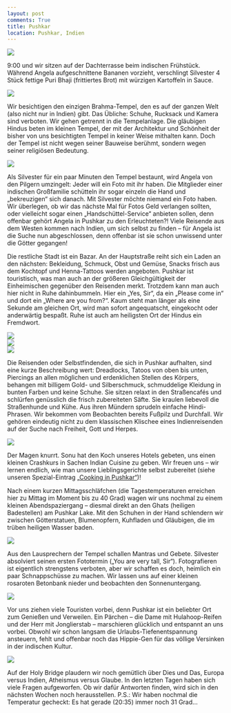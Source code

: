 ```yaml
---
layout: post
comments: True
title: Pushkar
location: Pushkar, Indien
---
```

<p>
<a href='http://whataboutas.data.s3.amazonaws.com/images/2015-04-17-pushkar/DSC_2182.JPG' data-lightbox='Post' title='Blick auf die Ghats von Pushkar'><img class='img-wide' src='http://whataboutas.data.s3.amazonaws.com/images/2015-04-17-pushkar/previews/DSC_2182.jpg' /></a>
</p>
<p>
9:00 und wir sitzen auf der Dachterrasse beim indischen Frühstück. Während Angela aufgeschnittene Bananen vorzieht, verschlingt Silvester 4 Stück fettige Puri Bhaji (frittiertes Brot) mit würzigen Kartoffeln in Sauce.
</p>
<!--more-->
<p>
<a href='http://whataboutas.data.s3.amazonaws.com/images/2015-04-17-pushkar/DSC_2141.JPG' data-lightbox='Post' title='Unser Frühstück'><img class='img-wide' src='http://whataboutas.data.s3.amazonaws.com/images/2015-04-17-pushkar/DSC_2141.JPG' /></a>
</p>
<p>
Wir besichtigen den einzigen Brahma-Tempel, den es auf der ganzen Welt (also nicht nur in Indien) gibt. Das Übliche: Schuhe, Rucksack und Kamera sind verboten. Wir gehen getrennt in die Tempelanlage. Die gläubigen Hindus beten im kleinen Tempel, der mit der Architektur und Schönheit der bisher von uns besichtigten Tempel in keiner Weise mithalten kann. Doch der Tempel ist nicht wegen seiner Bauweise berühmt, sondern wegen seiner religiösen Bedeutung.
</p>
<p>
<a href='http://whataboutas.data.s3.amazonaws.com/images/2015-04-17-pushkar/DSC_2146.JPG' data-lightbox='Post' title='Brahma-Tempel von Pushkar'><img class='img-wide' src='http://whataboutas.data.s3.amazonaws.com/images/2015-04-17-pushkar/DSC_2146.JPG' /></a>
</p>
<p>
Als Silvester für ein paar Minuten den Tempel bestaunt, wird Angela von den Pilgern umzingelt: Jeder will ein Foto mit ihr haben. Die Mitglieder einer indischen Großfamilie schütteln ihr sogar einzeln die Hand und „bekreuzigen“ sich danach. Mit Silvester möchte niemand ein Foto haben. Wir überlegen, ob wir das nächste Mal für Fotos Geld verlangen sollten, oder vielleicht sogar einen „Handschüttel-Service“ anbieten sollen, denn offenbar gehört Angela in Pushkar zu den Erleuchteten?! Viele Reisende aus dem Westen kommen nach Indien, um sich selbst zu finden – für Angela ist die Suche nun abgeschlossen, denn offenbar ist sie schon unwissend unter die Götter gegangen!
</p>
<p>
Die restliche Stadt ist ein Bazar. An der Hauptstraße reiht sich ein Laden an den nächsten: Bekleidung, Schmuck, Obst und Gemüse, Snacks frisch aus dem Kochtopf und Henna-Tattoos werden angeboten. Pushkar ist touristisch, was man auch an der größeren Gleichgültigkeit der Einheimischen gegenüber den Reisenden merkt. Trotzdem kann man auch hier nicht in Ruhe dahinbummeln. Hier ein „Yes, Sir“, da ein „Please come in“ und dort ein „Where are you from?“. Kaum steht man länger als eine Sekunde am gleichen Ort, wird man sofort angequatscht, eingekocht oder anderwärtig bespaßt. Ruhe ist auch am heiligsten Ort der Hindus ein Fremdwort.
</p>
<div class='image-frame'>
<div class='nailthumb-container square-thumb'><a href='http://whataboutas.data.s3.amazonaws.com/images/2015-04-17-pushkar/DSC_2168.JPG' class='imageslink' data-lightbox='Post' title='Farbenhändler in den Straßen von Pushkar'><img class='images' src='http://whataboutas.data.s3.amazonaws.com/images/2015-04-17-pushkar/thumbs/DSC_2168.JPG' /></a>
</div>
<div class='nailthumb-container square-thumb'><a href='http://whataboutas.data.s3.amazonaws.com/images/2015-04-17-pushkar/DSC_2170.JPG' class='imageslink' data-lightbox='Post' title='Hindutempel, gut versteckt in den kleinen Gassen'><img class='images' src='http://whataboutas.data.s3.amazonaws.com/images/2015-04-17-pushkar/thumbs/DSC_2170.JPG' /></a>
</div>
<div class='nailthumb-container square-thumb'><a href='http://whataboutas.data.s3.amazonaws.com/images/2015-04-17-pushkar/DSC_2171.JPG' class='imageslink' data-lightbox='Post' title='Die örtliche Idylle'><img class='images' src='http://whataboutas.data.s3.amazonaws.com/images/2015-04-17-pushkar/thumbs/DSC_2171.JPG' /></a>
</div>
</div>
<p>
Die Reisenden oder Selbstfindenden, die sich in Pushkar aufhalten, sind eine kurze Beschreibung wert: Dreadlocks, Tatoos von oben bis unten, Piercings an allen möglichen und erdenklichen Stellen des Körpers, behangen mit billigem Gold- und Silberschmuck, schmuddelige Kleidung in bunten Farben und keine Schuhe. Sie sitzen relaxt in den Straßencafés und schlürfen genüsslich die frisch zubereiteten Säfte. Sie kraulen liebevoll die Straßenhunde und Kühe. Aus ihren Mündern sprudeln einfache Hindi-Phrasen. Wir bekommen vom Beobachten bereits Fußpilz und Durchfall. Wir gehören eindeutig nicht zu dem klassischen Klischee eines Indienreisenden auf der Suche nach Freiheit, Gott und Herpes.
</p>
<p>
<a href='http://whataboutas.data.s3.amazonaws.com/images/2015-04-17-pushkar/DSC_2176.JPG' data-lightbox='Post' title='Heilige Brücke vor dem heiligen See mit dem Heiligen Wasser und den heiligen Kühen und ... alles heilig!'><img class='img-wide' src='http://whataboutas.data.s3.amazonaws.com/images/2015-04-17-pushkar/DSC_2176.JPG' /></a>
</p>
<p>
Der Magen knurrt. Sonu hat den Koch unseres Hotels gebeten, uns einen kleinen Crashkurs in Sachen Indian Cuisine zu geben. Wir freuen uns – wir lernen endlich, wie man unsere Lieblingsgerichte selbst zubereitet (siehe unseren Spezial-Eintrag <a href='http://blog.whataboutas.at/2015/04/17/special-cooking-in-pushkar'>„Cooking in Pushkar“</a>)!
</p>
<p>
Nach einem kurzen Mittagsschläfchen (die Tagestemperaturen erreichen hier zu Mittag im Moment bis zu 40 Grad) wagen wir uns nochmal zu einem kleinen Abendspaziergang – diesmal direkt an den Ghats (heiligen Badestellen) am Pushkar Lake. Mit den Schuhen in der Hand schlendern wir zwischen Götterstatuen, Blumenopfern, Kuhfladen und Gläubigen, die im trüben heiligen Wasser baden.
</p>
<p>
<a href='http://whataboutas.data.s3.amazonaws.com/images/2015-04-17-pushkar/DSC_2196.JPG' data-lightbox='Post' title='Waschen und Baden an den Ghats'><img class='img-wide' src='http://whataboutas.data.s3.amazonaws.com/images/2015-04-17-pushkar/DSC_2196.JPG' /></a>
</p>
<p>
Aus den Lausprechern der Tempel schallen Mantras und Gebete. Silvester absolviert seinen ersten Fototermin („You are very tall, Sir“). Fotografieren ist eigentlich strengstens verboten, aber wir schaffen es doch, heimlich ein paar Schnappschüsse zu machen. Wir lassen uns auf einer kleinen rosaroten Betonbank nieder und beobachten den Sonnenuntergang.
</p>
<p>
<a href='http://whataboutas.data.s3.amazonaws.com/images/2015-04-17-pushkar/DSC_2208.JPG' data-lightbox='Post' title='Sonnenuntergang am heiligen See von Pushkar'><img class='img-wide' src='http://whataboutas.data.s3.amazonaws.com/images/2015-04-17-pushkar/DSC_2208.JPG' /></a>
</p>
<p>
Vor uns ziehen viele Touristen vorbei, denn Pushkar ist ein beliebter Ort zum Genießen und Verweilen. Ein Pärchen – die Dame mit Hulahoop-Reifen und der Herr mit Jonglierstab – marschieren glücklich und entspannt an uns vorbei. Obwohl wir schon langsam die Urlaubs-Tiefenentspannung ansteuern, fehlt und offenbar noch das Hippie-Gen für das völlige Versinken in der indischen Kultur.
<p>
<a href='http://whataboutas.data.s3.amazonaws.com/images/2015-04-17-pushkar/DSC_2217.JPG' data-lightbox='Post' title='Hippie-Love in Pushkar'><img class='img-wide' src='http://whataboutas.data.s3.amazonaws.com/images/2015-04-17-pushkar/DSC_2217.JPG' /></a>
</p>
Auf der Holy Bridge plaudern wir noch gemütlich über Dies und Das, Europa versus Indien, Atheismus versus Glaube. In den letzten Tagen haben sich viele Fragen aufgeworfen. Ob wir dafür Antworten finden, wird sich in den nächsten Wochen noch herausstellen.
P.S.: Wir haben nochmal die Temperatur gecheckt: Es hat gerade (20:35) immer noch 31 Grad…
</p>